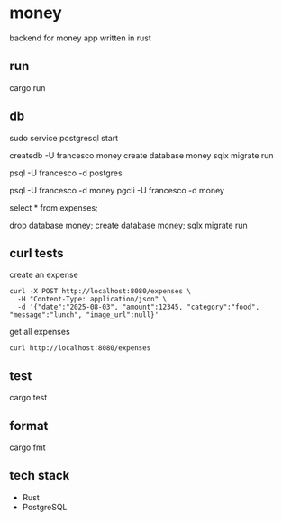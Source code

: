 # money

backend for money app written in rust

## run
cargo run

## db
sudo service postgresql start

createdb -U francesco money
create database money
sqlx migrate run

psql -U francesco -d postgres

psql -U francesco -d money
pgcli -U francesco -d money

select * from expenses;

drop database money;
create database money;
sqlx migrate run

## curl tests

create an expense  
```
curl -X POST http://localhost:8080/expenses \
  -H "Content-Type: application/json" \
  -d '{"date":"2025-08-03", "amount":12345, "category":"food", "message":"lunch", "image_url":null}'
```

get all expenses  
```
curl http://localhost:8080/expenses
```

## test
cargo test

## format
cargo fmt

## tech stack

- Rust
- PostgreSQL

